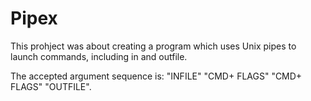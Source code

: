# Pipex

This prohject was about creating a program which uses Unix pipes to launch commands, including in and outfile.

The accepted argument sequence is: "INFILE" "CMD+ FLAGS" "CMD+ FLAGS" "OUTFILE".

